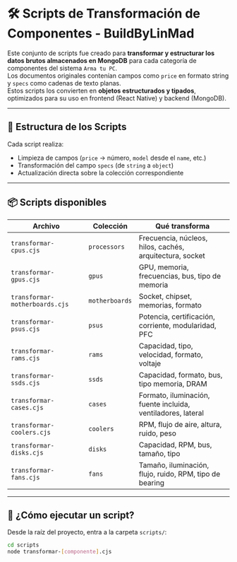 # 🛠 Scripts de Transformación de Componentes - BuildByLinMad

Este conjunto de scripts fue creado para **transformar y estructurar los datos brutos almacenados en MongoDB** para cada categoría de componentes del sistema `Arma tu PC`.  
Los documentos originales contenían campos como `price` en formato string y `specs` como cadenas de texto planas.  
Estos scripts los convierten en **objetos estructurados y tipados**, optimizados para su uso en frontend (React Native) y backend (MongoDB).

---

## 📁 Estructura de los Scripts

Cada script realiza:

- Limpieza de campos (`price` → número, `model` desde el `name`, etc.)
- Transformación del campo `specs` (de `string` a `object`)
- Actualización directa sobre la colección correspondiente

---

## 📦 Scripts disponibles

| Archivo | Colección | Qué transforma |
|--------|-----------|----------------|
| `transformar-cpus.cjs` | `processors` | Frecuencia, núcleos, hilos, cachés, arquitectura, socket |
| `transformar-gpus.cjs` | `gpus` | GPU, memoria, frecuencias, bus, tipo de memoria |
| `transformar-motherboards.cjs` | `motherboards` | Socket, chipset, memorias, formato |
| `transformar-psus.cjs` | `psus` | Potencia, certificación, corriente, modularidad, PFC |
| `transformar-rams.cjs` | `rams` | Capacidad, tipo, velocidad, formato, voltaje |
| `transformar-ssds.cjs` | `ssds` | Capacidad, formato, bus, tipo memoria, DRAM |
| `transformar-cases.cjs` | `cases` | Formato, iluminación, fuente incluida, ventiladores, lateral |
| `transformar-coolers.cjs` | `coolers` | RPM, flujo de aire, altura, ruido, peso |
| `transformar-disks.cjs` | `disks` | Capacidad, RPM, bus, tamaño, tipo |
| `transformar-fans.cjs` | `fans` | Tamaño, iluminación, flujo, ruido, RPM, tipo de bearing |

---

## 🚀 ¿Cómo ejecutar un script?

Desde la raíz del proyecto, entra a la carpeta `scripts/`:

```bash
cd scripts
node transformar-[componente].cjs
